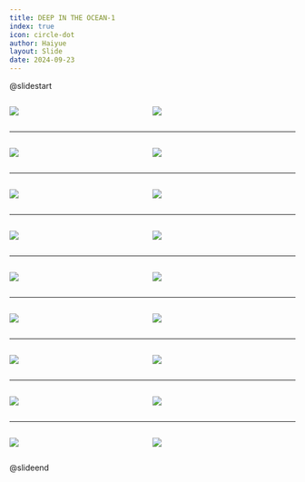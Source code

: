 ```yaml
---
title: DEEP IN THE OCEAN-1
index: true
icon: circle-dot
author: Haiyue
layout: Slide
date: 2024-09-23
---
```

 
@slidestart

<div style="display:flex">
<div style="flex:1">

![](https://raw.githubusercontent.com/yclord/reading/refs/heads/master/english/Level-L/DEEP%20IN%20THE%20OCEAN-1/001.webp)
</div>
<div style="flex:1">

![](https://raw.githubusercontent.com/yclord/reading/refs/heads/master/english/Level-L/DEEP%20IN%20THE%20OCEAN-1/002.webp)
</div>
</div>

---

<div style="display:flex">
<div style="flex:1">

![](https://raw.githubusercontent.com/yclord/reading/refs/heads/master/english/Level-L/DEEP%20IN%20THE%20OCEAN-1/003.webp)
</div>
<div style="flex:1">

![](https://raw.githubusercontent.com/yclord/reading/refs/heads/master/english/Level-L/DEEP%20IN%20THE%20OCEAN-1/004.webp)
</div>
</div>

---

<div style="display:flex">
<div style="flex:1">

![](https://raw.githubusercontent.com/yclord/reading/refs/heads/master/english/Level-L/DEEP%20IN%20THE%20OCEAN-1/005.webp)
</div>
<div style="flex:1">

![](https://raw.githubusercontent.com/yclord/reading/refs/heads/master/english/Level-L/DEEP%20IN%20THE%20OCEAN-1/006.webp)
</div>
</div>

---

<div style="display:flex">
<div style="flex:1">

![](https://raw.githubusercontent.com/yclord/reading/refs/heads/master/english/Level-L/DEEP%20IN%20THE%20OCEAN-1/007.webp)
</div>
<div style="flex:1">

![](https://raw.githubusercontent.com/yclord/reading/refs/heads/master/english/Level-L/DEEP%20IN%20THE%20OCEAN-1/008.webp)
</div>
</div>

---

<div style="display:flex">
<div style="flex:1">

![](https://raw.githubusercontent.com/yclord/reading/refs/heads/master/english/Level-L/DEEP%20IN%20THE%20OCEAN-1/009.webp)
</div>
<div style="flex:1">

![](https://raw.githubusercontent.com/yclord/reading/refs/heads/master/english/Level-L/DEEP%20IN%20THE%20OCEAN-1/010.webp)
</div>
</div>

---

<div style="display:flex">
<div style="flex:1">

![](https://raw.githubusercontent.com/yclord/reading/refs/heads/master/english/Level-L/DEEP%20IN%20THE%20OCEAN-1/011.webp)
</div>
<div style="flex:1">

![](https://raw.githubusercontent.com/yclord/reading/refs/heads/master/english/Level-L/DEEP%20IN%20THE%20OCEAN-1/012.webp)
</div>
</div>

---

<div style="display:flex">
<div style="flex:1">

![](https://raw.githubusercontent.com/yclord/reading/refs/heads/master/english/Level-L/DEEP%20IN%20THE%20OCEAN-1/013.webp)
</div>
<div style="flex:1">

![](https://raw.githubusercontent.com/yclord/reading/refs/heads/master/english/Level-L/DEEP%20IN%20THE%20OCEAN-1/014.webp)
</div>
</div>

---

<div style="display:flex">
<div style="flex:1">

![](https://raw.githubusercontent.com/yclord/reading/refs/heads/master/english/Level-L/DEEP%20IN%20THE%20OCEAN-1/015.webp)
</div>
<div style="flex:1">

![](https://raw.githubusercontent.com/yclord/reading/refs/heads/master/english/Level-L/DEEP%20IN%20THE%20OCEAN-1/016.webp)
</div>
</div>

---

<div style="display:flex">
<div style="flex:1">

![](https://raw.githubusercontent.com/yclord/reading/refs/heads/master/english/Level-L/DEEP%20IN%20THE%20OCEAN-1/017.webp)
</div>
<div style="flex:1">

![](https://raw.githubusercontent.com/yclord/reading/refs/heads/master/english/Level-L/DEEP%20IN%20THE%20OCEAN-1/018.webp)
</div>
</div>

@slideend